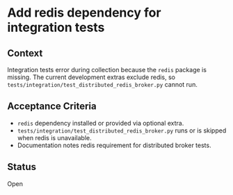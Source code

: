 # Add redis dependency for integration tests

## Context
Integration tests error during collection because the `redis` package is missing.
The current development extras exclude redis, so `tests/integration/test_distributed_redis_broker.py`
cannot run.

## Acceptance Criteria
- `redis` dependency installed or provided via optional extra.
- `tests/integration/test_distributed_redis_broker.py` runs or is skipped when redis is unavailable.
- Documentation notes redis requirement for distributed broker tests.

## Status
Open
